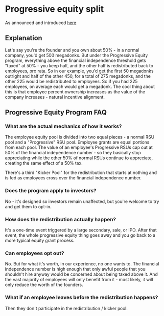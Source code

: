 # Progressive equity split

As announced and introduced [here](http://blog.detour.com/introducing-progressive-equity/)

## Explanation

Let's say you're the founder and you own about 50% - in a normal company, you'd get 500 megadonks. But under the Progressive Equity program, everything above the financial independence threshold gets "taxed" at 50% - you keep half, and the other half is redistributed back to employees, pro rata. So in our example, you'd get the first 50 megadonks outright and half of the other 450, for a total of 275 megadonks, and the other 225 would be redistributed to employees. So if you had 225 employees, on average each would get a megadonk. The cool thing about this is that employee percent ownership increases as the value of the company increases - natural incentive alignment.

## Progressive Equity Program FAQ

### What are the actual mechanics of how it works?

The employee equity pool is divided into two equal pieces - a normal RSU pool and a "Progressive" RSU pool. Employee grants are equal portions from each pool. The value of an employee's Progressive RSUs cap out at 50% of the financial independence number - so they basically stop appreciating while the other 50% of normal RSUs continue to appreciate, creating the same effect of a 50% tax.

There's a third "Kicker Pool" for the redistribution that starts at nothing and is fed as employees cross over the financial independence number.

### Does the program apply to investors?

No - it's designed so investors remain unaffected, but you're welcome to try and get them to opt-in.

### How does the redistribution actually happen?

It's a one-time event triggered by a large secondary, sale, or IPO. After that event, the whole progressive equity thing goes away and you go back to a more typical equity grant process.

### Can employees opt out?

No. But for what it's worth, in our experience, no one wants to. The financial independence number is high enough that only awful people that you shouldn't hire anyway would be concerned about being taxed above it. And the vast majority of employees will only benefit from it - most likely, it will only reduce the worth of the founders.

### What if an employee leaves before the redistribution happens?

Then they don't participate in the redistribution / kicker pool.
